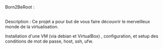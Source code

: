 Born2BeRoot : <br><br>

Description : Ce projet a pour but de vous faire découvrir le merveilleux monde de la virtualisation. <br>
   <p> Installation d'une VM (via debian et VirtualBox) , configuration, et setup des conditions de mot de passe, host, ssh, ufw. <br> </p>
